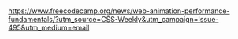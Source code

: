# 

<https://www.freecodecamp.org/news/web-animation-performance-fundamentals/?utm_source=CSS-Weekly&utm_campaign=Issue-495&utm_medium=email>